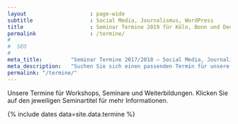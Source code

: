 ```yaml
---
layout                    : page-wide
subtitle                  : Social Media, Journalismus, WordPress
title                     : Seminar Termine 2019 für Köln, Bonn und Deutschland
permalink                 : /termine/
#
#  SEO
#
meta_title:         "Seminar Termine 2017/2018 – Social Media, Journalismus, WordPress"
meta_description:   "Suchen Sie sich einen passenden Termin für unsere kommenden WordPress-, Social Media-, Texte Schreiben- und SEO-Seminare und Weiterbildungen."
permalink: "/termine/"
---
```

Unsere Termine für Workshops, Seminare und Weiterbildungen. Klicken Sie auf den jeweiligen Seminartitel für mehr Informationen.
<!--more-->

{% include dates data=site.data.termine %}
